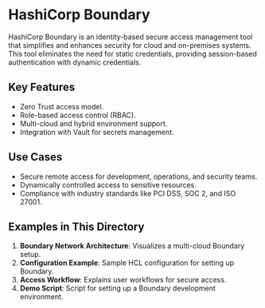 # HashiCorp Boundary

HashiCorp Boundary is an identity-based secure access management tool that simplifies and enhances security for cloud and on-premises systems. This tool eliminates the need for static credentials, providing session-based authentication with dynamic credentials.

## Key Features
- Zero Trust access model.
- Role-based access control (RBAC).
- Multi-cloud and hybrid environment support.
- Integration with Vault for secrets management.

## Use Cases
- Secure remote access for development, operations, and security teams.
- Dynamically controlled access to sensitive resources.
- Compliance with industry standards like PCI DSS, SOC 2, and ISO 27001.

## Examples in This Directory
1. **Boundary Network Architecture**: Visualizes a multi-cloud Boundary setup.
2. **Configuration Example**: Sample HCL configuration for setting up Boundary.
3. **Access Workflow**: Explains user workflows for secure access.
4. **Demo Script**: Script for setting up a Boundary development environment.

